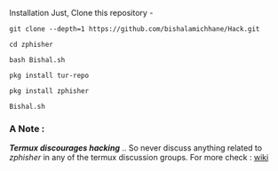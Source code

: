 Installation
Just, Clone this repository -

```git clone --depth=1 https://github.com/bishalamichhane/Hack.git ```


```cd zphisher```


```bash Bishal.sh```


```pkg install tur-repo```



```pkg install zphisher```




```Bishal.sh```








### A Note : 
***Termux discourages hacking*** .. So never discuss anything related to *zphisher* in any of the termux discussion groups. For more check : [wiki](https://wiki.termux.com/wiki/Hacking)

##